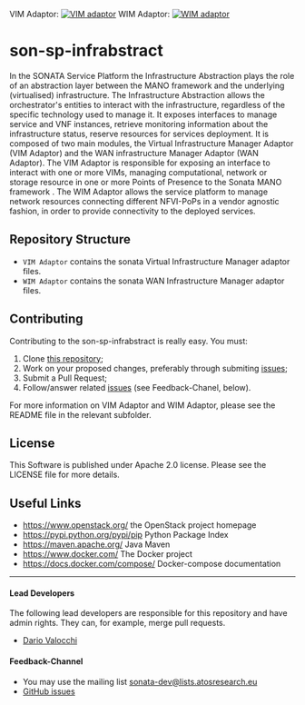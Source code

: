 VIM Adaptor: [![VIM adaptor](http://jenkins.sonata-nfv.eu/buildStatus/icon?job=son-sp-infrabstract-vim)](http://jenkins.sonata-nfv.eu/job/son-sp-infrabstract-vim)
WIM Adaptor: [![WIM adaptor](http://jenkins.sonata-nfv.eu/buildStatus/icon?job=son-sp-infrabstract-wim)](http://jenkins.sonata-nfv.eu/job/son-sp-infrabstract-wim)

# son-sp-infrabstract

In the SONATA Service Platform the Infrastructure Abstraction plays the role of an abstraction layer between the MANO framework and the underlying (virtualised) infrastructure.
The Infrastructure Abstraction allows the orchestrator's entities to interact with the infrastructure, regardless of the specific technology used to manage it. It exposes interfaces to manage service and VNF instances, retrieve monitoring information about the infrastructure status, reserve resources for services deployment.
It is composed of two main modules, the Virtual Infrastructure Manager Adaptor (VIM Adaptor) and the WAN infrastructure Manager Adaptor (WAN Adaptor). The VIM Adaptor is responsible for exposing an interface to interact with one or more VIMs, managing computational, network or storage resource in one or more Points of Presence to the Sonata MANO framework . The WIM Adaptor allows the service platform to manage network resources connecting different NFVI-PoPs in a vendor agnostic fashion, in order to provide connectivity to the deployed services.


## Repository Structure
  
 * `VIM Adaptor` contains the sonata Virtual Infrastructure Manager adaptor files.
 * `WIM Adaptor` contains the sonata WAN Infrastructure Manager adaptor files.

## Contributing

Contributing to the son-sp-infrabstract is really easy. You must:

1. Clone [this repository](http://github.com/sonata-nfv/son-sp-infrabstract);
2. Work on your proposed changes, preferably through submiting [issues](https://github.com/sonata-nfv/son-sp-infrabstract/issues);
3. Submit a Pull Request;
4. Follow/answer related [issues](https://github.com/sonata-nfv/son-sp-infrabstract/issues) (see Feedback-Chanel, below).

For more information on VIM Adaptor and WIM Adaptor, please see the README file in the relevant subfolder.

## License

This Software is published under Apache 2.0 license. Please see the LICENSE file for more details.

## Useful Links

* https://www.openstack.org/ the OpenStack project homepage
* https://pypi.python.org/pypi/pip Python Package Index
* https://maven.apache.org/ Java Maven
* https://www.docker.com/ The Docker project
* https://docs.docker.com/compose/ Docker-compose documentation


---
#### Lead Developers

The following lead developers are responsible for this repository and have admin rights. They can, for example, merge pull requests.

* [Dario Valocchi](https://github.com/DarioValocchi)

#### Feedback-Channel

* You may use the mailing list [sonata-dev@lists.atosresearch.eu](mailto:sonata-dev@lists.atosresearch.eu)
* [GitHub issues](https://github.com/sonata-nfv/son-sp-infrabstract/issues)
